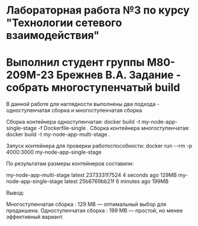 # Лабораторная работа №3 по курсу "Технологии сетевого взаимодействия" 
# Выполнил студент группы М80-209М-23 Брежнев В.А. Задание - собрать многоступенчатый build

В данной работе для наглядности выполнены два подхода - одноступенчатая сборка и многоступенчатая сборка

Сборка контейнера одноступенчатая: docker build -t my-node-app-single-stage -f Dockerfile-single .
Сборка контейнера многоступенчатая: docker build -t my-node-app-multi-stage .

Запуск контейнера для проверки работоспособности: docker run --rm -p 4000:3000 my-node-app-single-stage

По результатам размеры контейнеров составили:

my-node-app-multi-stage latest 2373331f7524 4 seconds ago 129MB
my-node-app-single-stage latest 25b6769bb21f 6 minutes ago 199MB

Вывод:

Многоступенчатая сборка : 129 MB — оптимальный выбор для продакшена.
Одноступенчатая сборка : 199 MB — простой, но менее эффективный вариант.
